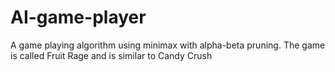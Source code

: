 # AI-game-player
A game playing algorithm using minimax with alpha-beta pruning. The game is called Fruit Rage and is similar to Candy Crush

